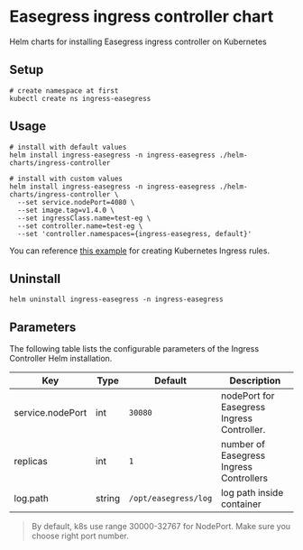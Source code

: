 # Easegress ingress controller chart

Helm charts for installing Easegress ingress controller on Kubernetes

## Setup

```shell
# create namespace at first
kubectl create ns ingress-easegress
```

## Usage

```shell
# install with default values
helm install ingress-easegress -n ingress-easegress ./helm-charts/ingress-controller

# install with custom values
helm install ingress-easegress -n ingress-easegress ./helm-charts/ingress-controller \
  --set service.nodePort=4080 \
  --set image.tag=v1.4.0 \
  --set ingressClass.name=test-eg \
  --set controller.name=test-eg \
  --set 'controller.namespaces={ingress-easegress, default}'
```

You can reference [this example](/doc/reference/ingresscontroller.md#create-backend-service--kubernetes-ingress) for creating Kubernetes Ingress rules.

## Uninstall

```shell
helm uninstall ingress-easegress -n ingress-easegress
```

## Parameters

The following table lists the configurable parameters of the Ingress Controller Helm installation.

| Key              | Type   | Default              | Description                                |
|------------------|--------|----------------------|--------------------------------------------|
| service.nodePort | int    | `30080`              | nodePort for Easegress Ingress Controller. |
| replicas         | int    | `1`                  | number of Easegress Ingress Controllers    |
| log.path         | string | `/opt/easegress/log` | log path inside container                  |

> By default, k8s use range 30000-32767 for NodePort. Make sure you choose right port number.
